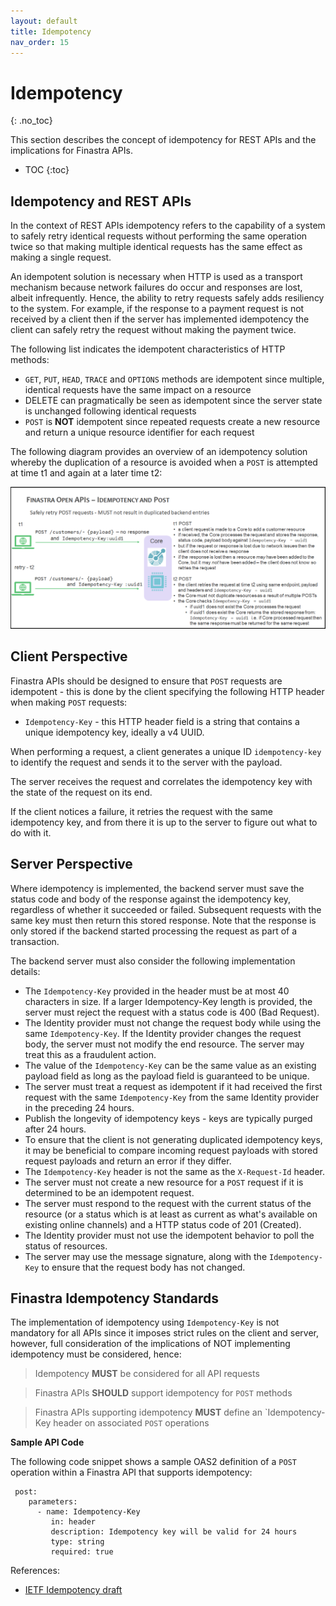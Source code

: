 ```yaml
---
layout: default
title: Idempotency
nav_order: 15
---
```


# Idempotency
{: .no_toc}

This section describes the concept of idempotency for REST APIs and the implications for Finastra APIs.

- TOC
{:toc}

## Idempotency and REST APIs

In the context of REST APIs idempotency refers to the capability of a
system to safely retry identical requests without performing the same
operation twice so that making multiple identical requests has the
same effect as making a single request.

An idempotent solution is necessary
when HTTP is used as a transport mechanism because network failures do
occur and responses are lost, albeit infrequently. Hence, the
ability to retry requests safely adds resiliency to the system. For
example, if the response to a payment request is not received by a
client then if the server has implemented idempotency the client can
safely retry the request without making the payment twice.

The following list indicates the idempotent characteristics of HTTP methods:

-   `GET`, `PUT`, `HEAD`, `TRACE` and `OPTIONS` methods are idempotent since multiple,
    identical requests have the same impact on a resource
-   DELETE can pragmatically be seen as idempotent since the server
    state is unchanged following identical requests
-   `POST` is **NOT** idempotent since repeated requests create a new
    resource and return a unique resource identifier for each request

The following diagram provides an overview of an idempotency solution whereby the 
duplication of a resource is avoided when a `POST` is attempted at time t1 and again
at a later time t2: 

![idempotency http](images/idempotency.png)


## Client Perspective

Finastra APIs should be designed to ensure that `POST` requests are
idempotent - this is done by the client specifying the following HTTP
header when making `POST` requests:

-   `Idempotency-Key` - this HTTP header field is a string that contains
    a unique idempotency key, ideally a v4 UUID.

When performing a request, a client generates a unique ID `idempotency-key` to identify the request and sends it to the server with the payload.

The server receives the request and correlates the idempotency key with the state of the request on its end.

If the client notices a failure, it retries the request with the same idempotency key, and from there it is up to the server to figure out what to do with it.

## Server Perspective

Where idempotency is implemented, the backend server must save the
status code and body of the response against the idempotency key,
regardless of whether it succeeded or failed. Subsequent requests with
the same key must then return this stored response. Note that the
response is only stored if the backend started processing the request as
part of a transaction.

The backend server must also consider the following implementation
details:

-   The `Idempotency-Key` provided in the header must be at most 40 characters in size. 
    If a larger Idempotency-Key length is provided, the server must reject the request 
    with a status code is 400 (Bad Request).
-   The Identity provider must not change the request body while using the same `Idempotency-Key`. 
    If the Identity provider changes the request body, the server must not modify the end resource. 
    The server may treat this as a fraudulent action.
-   The value of the `Idempotency-Key` can be the same value as an
    existing payload field as long as the payload field is guaranteed to
    be unique.
-   The server must treat a request as idempotent if it had received the first request with the same `Idempotency-Key` 
    from the same Identity provider in the preceding 24 hours.
-   Publish the longevity of idempotency keys - keys are typically
    purged after 24 hours.
-   To ensure that the client is not generating duplicated idempotency
    keys, it may be beneficial to compare incoming request payloads with
    stored request payloads and return an error if they differ.
-   The `Idempotency-Key` header is not the same as the `X-Request-Id`
    header.
-   The server must not create a new resource for a `POST` request if it is determined to be an idempotent request.
-   The server must respond to the request with the current status of the resource (or a status which is at least
    as current as what's available on existing online channels) and a HTTP status code of 201 (Created).
-   The Identity provider must not use the idempotent behavior to poll the status of resources.
-   The server may use the message signature, along with the `Idempotency-Key` to ensure that the request body has not changed.


## Finastra Idempotency Standards

The implementation of idempotency using `Idempotency-Key` is not
mandatory for all APIs since it imposes strict rules on the client and
server, however, full consideration of the implications of NOT
implementing idempotency must be considered, hence:

> Idempotency **MUST** be considered for all API requests

> Finastra APIs **SHOULD** support idempotency for `POST` methods

> Finastra APIs supporting idempotency **MUST** define an
> \`Idempotency-Key header on associated `POST` operations

**Sample API Code**

The following code snippet shows a sample OAS2 definition of a `POST` operation within a
Finastra API that supports idempotency:
```
 post:
	parameters:
	  - name: Idempotency-Key
		 in: header
		 description: Idempotency key will be valid for 24 hours
		 type: string
		 required: true
```

References:

* [IETF Idempotency draft](https://tools.ietf.org/id/draft-idempotency-header-01.html)
